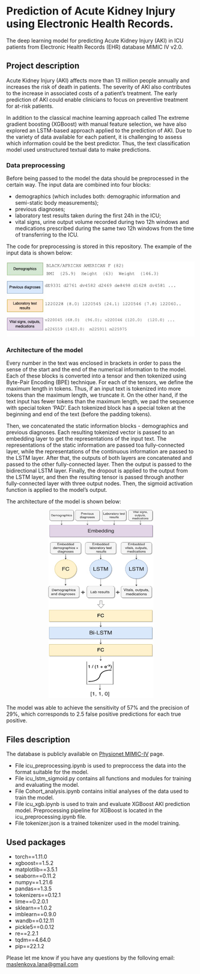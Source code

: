 # Prediction of Acute Kidney Injury using Electronic Health Records.
The deep learning model for predicting Acute Kidney Injury (AKI) in ICU patients from Electronic Health Records (EHR) database MIMIC IV v2.0.

## Project description
Acute Kidney Injury (AKI) affects more than 13 million people annually and increases
the risk of death in patients. The severity of AKI also contributes to the increase
in associated costs of a patient’s treatment. The early prediction of AKI could enable
clinicians to focus on preventive treatment for at-risk patients.

In addition to the classical machine learning approach called The extreme gradient boosting (XGBoost) with manual feature selection,
we have also explored an LSTM-based approach applied to the prediction of AKI. Due to
the variety of data available for each patient, it is challenging to assess which information
could be the best predictor. Thus, the text classification model used unstructured textual
data to make predictions. 

### Data preprocessing
Before being passed to the model the data should be preprocessed in the certain way. The input data are combined into four blocks:
- demographics (which includes both: demographic information and semi-static body
measurements);
- previous diagnoses;
- laboratory test results taken during the first 24h in the ICU;
- vital signs, urine output volume recorded during two 12h windows and medications
prescribed during the same two 12h windows from the time of transferring to the
ICU.

The code for preprocessing is stored in this repository. The example of the input data is shown below:

<p align="center">
  <img src="images/input_data.jpg" width="500" height="200">
</p>
 
### Architecture of the model
Every number in the text was enclosed in brackets in order to pass the sense of the start
and the end of the numerical information to the model. Each of these blocks is converted
into a tensor and then tokenized using Byte-Pair Encoding (BPE) technique. For each of
the tensors, we define the maximum length in tokens. Thus, if an input text is tokenized
into more tokens than the maximum length, we truncate it. On the other hand, if the
text input has fewer tokens than the maximum length, we pad the sequence with special
token ’PAD’. Each tokenized block has a special token at the beginning and end of the
text (before the padding tokens).

Then, we concatenated the static information blocks - demographics and previous diagnoses. Each resulting tokenized vector is passed to an embedding layer to get the representations of the input text. The representations of the static information are passed toa fully-connected layer, while the representations of the continuous information are passed to the LSTM layer. After that, the outputs of both layers are concatenated and passed to the other fully-connected layer. Then the output is passed to the bidirectional LSTM layer. Finally, the dropout is applied to the output from the LSTM layer, and then the resulting tensor is passed through another fully-connected layer with three output nodes. Then, the sigmoid activation function is applied to the model’s output. 

The architecture of the model is shown below:
<p align="center">
  <img src="images/Architechture.jpg" width="280" height="500">
</p>

The model was able to achieve the sensitivity of 57% and the precision of 29%, which corresponds to 2.5 false positive predictions for each true positive.

## Files description
The database is publicly available on [Physionet MIMIC-IV](https://physionet.org/content/mimiciv/2.0/) page.

- File icu_preprocessing.ipynb is used to preproccess the data into the format suitable for the model.
- File icu_lstm_sigmoid.py contains all functions and modules for training and evaluating the model.
- File Cohort_analysis.ipynb contains initial analyses of the data used to train the model. 
- File icu_xgb.ipynb is used to train and evaluate XGBoost AKI prediction model. Preprocessing pipeline for XGBoost is located in the icu_preprocessing.ipynb file.
- File tokenizer.json is a trained tokenizer used in the model training.

## Used packages
- torch==1.11.0
- xgboost==1.5.2
- matplotlib==3.5.1
- seaborn==0.11.2
- numpy==1.21.6
- pandas==1.3.5
- tokenizers==0.12.1
- lime==0.2.0.1
- sklearn==1.0.2
- imblearn==0.9.0
- wandb==0.12.11
- pickle5==0.0.12
- re==2.2.1
- tqdm==4.64.0
- pip==22.1.2

Please let me know if you have any questions by the folloving email: maslenkova.lana@gmail.com
